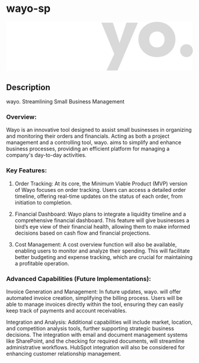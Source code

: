 # wayo-sp
![wayo. logo](logos/wayo..png)

## Description
wayo. Streamlining Small Business Management

### Overview:

Wayo is an innovative tool designed to assist small businesses in organizing and monitoring their orders and financials. Acting as both a project management and a controlling tool, wayo. aims to simplify and enhance business processes, providing an efficient platform for managing a company's day-to-day activities.

### Key Features:

1. Order Tracking:
At its core, the Minimum Viable Product (MVP) version of Wayo focuses on order tracking. Users can access a detailed order timeline, offering real-time updates on the status of each order, from initiation to completion.

2. Financial Dashboard:
Wayo plans to integrate a liquidity timeline and a comprehensive financial dashboard. This feature will give businesses a bird’s eye view of their financial health, allowing them to make informed decisions based on cash flow and financial projections.

3. Cost Management:
A cost overview function will also be available, enabling users to monitor and analyze their spending. This will facilitate better budgeting and expense tracking, which are crucial for maintaining a profitable operation.

### Advanced Capabilities (Future Implementations):

Invoice Generation and Management:
In future updates, wayo. will offer automated invoice creation, simplifying the billing process. Users will be able to manage invoices directly within the tool, ensuring they can easily keep track of payments and account receivables.

Integration and Analysis:
Additional capabilities will include market, location, and competition analysis tools, further supporting strategic business decisions. The integration with email and document management systems like SharePoint, and the checking for required documents, will streamline administrative workflows. HubSpot integration will also be considered for enhancing customer relationship management.